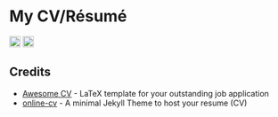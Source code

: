 # My CV/Résumé

<a href="https://rookiepeng.github.io/zpeng-resume-cv/" target="_blank" rel="nofollow"><img src="https://img.shields.io/badge/View-online-green.svg" height="20" ></a> <a href="https://rookiepeng.github.io/zpeng-resume-cv/zpeng_cv.pdf" target="_blank" rel="nofollow"><img src="https://img.shields.io/badge/Download-PDF-blue.svg" height="20" ></a>

## Credits

- [Awesome CV](https://github.com/posquit0/Awesome-CV) - LaTeX template for your outstanding job application
- [online-cv](https://github.com/sharu725/online-cv) - A minimal Jekyll Theme to host your resume (CV)